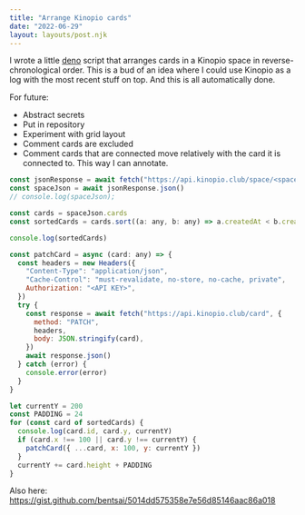 ```yaml
---
title: "Arrange Kinopio cards"
date: "2022-06-29"
layout: layouts/post.njk
---
```


I wrote a little [deno](https://deno.land) script that arranges cards in a
Kinopio space in reverse-chronological order. This is a bud of an idea where I
could use Kinopio as a log with the most recent stuff on top. And this is all
automatically done.

For future:

- Abstract secrets
- Put in repository
- Experiment with grid layout
- Comment cards are excluded
- Comment cards that are connected move relatively with the card it is connected
  to. This way I can annotate.

```javascript
const jsonResponse = await fetch("https://api.kinopio.club/space/<space ID>")
const spaceJson = await jsonResponse.json()
// console.log(spaceJson);

const cards = spaceJson.cards
const sortedCards = cards.sort((a: any, b: any) => a.createdAt < b.createdAt)

console.log(sortedCards)

const patchCard = async (card: any) => {
  const headers = new Headers({
    "Content-Type": "application/json",
    "Cache-Control": "must-revalidate, no-store, no-cache, private",
    Authorization: "<API KEY>",
  })
  try {
    const response = await fetch("https://api.kinopio.club/card", {
      method: "PATCH",
      headers,
      body: JSON.stringify(card),
    })
    await response.json()
  } catch (error) {
    console.error(error)
  }
}

let currentY = 200
const PADDING = 24
for (const card of sortedCards) {
  console.log(card.id, card.y, currentY)
  if (card.x !== 100 || card.y !== currentY) {
    patchCard({ ...card, x: 100, y: currentY })
  }
  currentY += card.height + PADDING
}
```

Also here: https://gist.github.com/bentsai/5014dd575358e7e56d85146aac86a018

